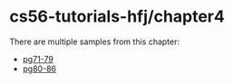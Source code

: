 # cs56-tutorials-hfj/chapter4

There are multiple samples from this chapter:

* [pg71-79](https://github.com/UCSB-CS56-Conrad/cs56-tutorials-hfj/tree/master/chapter4/pg71-79)
* [pg80-86](https://github.com/UCSB-CS56-Conrad/cs56-tutorials-hfj/tree/master/chapter4/pg80-86)